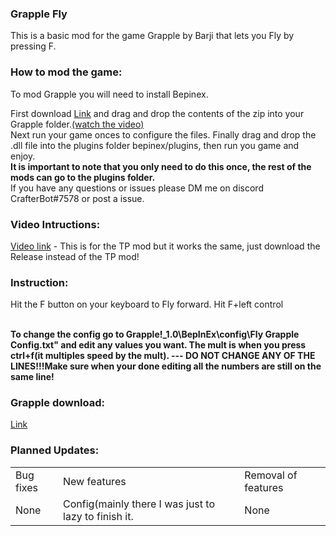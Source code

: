 <h3>Grapple Fly</h3>
<P>This is a basic mod for the game Grapple by Barji that lets you Fly by pressing F.</p>
<h3>How to mod the game:</h3><P>To mod Grapple you will need to install Bepinex.</p>
<p>First download <a href="https://github.com/BepInEx/BepInEx/releases/tag/v5.4.17">Link</a> and drag and drop the contents of the zip into your Grapple folder.<a href="https://youtu.be/Xbss7Uf2G_Q">(watch the video)</a><br>
Next run your game onces to configure the files.
Finally drag and drop the .dll file into the plugins folder bepinex/plugins, then run you game and enjoy.<br>
<b>It is important to note that you only need to do this once, the rest of the mods can go to the plugins folder.</b><br>
If you have any questions or issues please DM me on discord CrafterBot#7578 or post a issue.</p>

<h3>Video Intructions:</h3>
<a href="https://youtu.be/Xbss7Uf2G_Q">Video link</a> - This is for the TP mod but it works the same, just download the Release instead of the TP mod!

<h3>Instruction:</h3>
<p>Hit the F button on your keyboard to Fly forward. Hit F+left control </p><br>
<strong>To change the config go to Grapple!_1.0\BepInEx\config\Fly Grapple Config.txt" and edit any values you want. The mult is when you press ctrl+f(it multiples speed by the mult). --- <bold>DO NOT CHANGE ANY OF THE LINES!!!</bold>Make sure when your done editing all the numbers are still on the same line!</strong>
<h3>Grapple download:</h3>
<P><a href="https://barji.itch.io/grapple">Link</a>
<h3>Planned Updates:</h3>
<table>
    <tr>
    <td>Bug fixes</td>
    <td>New features</td>
    <td>Removal of features</td>
  </tr>
  <tr>
    <td>None</td>
    <td>Config(mainly there I was just to lazy to finish it.</td>
    <td>None</td>
  </tr>
</table>
